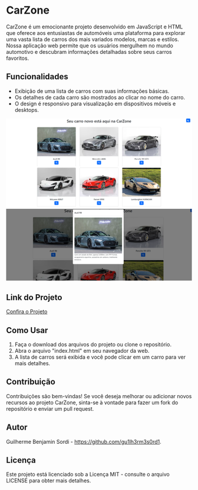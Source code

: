 # CarZone

CarZone é um emocionante projeto desenvolvido em JavaScript e HTML que oferece aos entusiastas de automóveis uma plataforma para explorar uma vasta lista de carros dos mais variados modelos, marcas e estilos. Nossa aplicação web permite que os usuários mergulhem no mundo automotivo e descubram informações detalhadas sobre seus carros favoritos.

## Funcionalidades

- Exibição de uma lista de carros com suas informações básicas.
- Os detalhes de cada carro são mostrados ao clicar no nome do carro.
- O design é responsivo para visualização em dispositivos móveis e desktops.

![Texto Alternativo da Imagem](/img/print1.PNG)
![Texto Alternativo da Imagem](/img/print2.PNG)

## Link do Projeto
[Confira o Projeto](https://carzonedemo.netlify.app/)

## Como Usar

1. Faça o download dos arquivos do projeto ou clone o repositório.
2. Abra o arquivo "index.html" em seu navegador da web.
3. A lista de carros será exibida e você pode clicar em um carro para ver mais detalhes.

## Contribuição

Contribuições são bem-vindas! Se você deseja melhorar ou adicionar novos recursos ao projeto CarZone, sinta-se à vontade para fazer um fork do repositório e enviar um pull request.

## Autor

Guilherme Benjamin Sordi - https://github.com/gu1lh3rm3s0rd1.

## Licença

Este projeto está licenciado sob a Licença MIT - consulte o arquivo LICENSE para obter mais detalhes.
